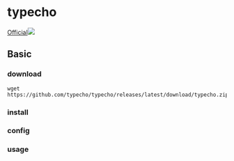 <!-- @format -->

# typecho

[Official](https://typecho.org/https://typecho.org/)![](https://img.shields.io/github/v/release/typecho/typecho)

## Basic

### download

```
wget https://github.com/typecho/typecho/releases/latest/download/typecho.zip
```

### install

### config

### usage
